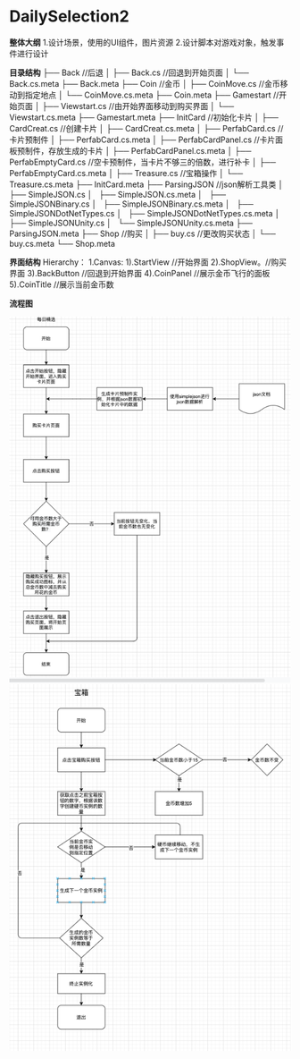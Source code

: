 # DailySelection2

**整体大纲**
  1.设计场景，使用的UI组件，图片资源
  2.设计脚本对游戏对象，触发事件进行设计

**目录结构**
├── Back //后退
│   ├── Back.cs      //回退到开始页面
│   └── Back.cs.meta
├── Back.meta
├── Coin //金币
│   ├── CoinMove.cs  //金币移动到指定地点
│   └── CoinMove.cs.meta
├── Coin.meta
├── Gamestart //开始页面
│   ├── Viewstart.cs      //由开始界面移动到购买界面
│   └── Viewstart.cs.meta
├── Gamestart.meta
├── InitCard //初始化卡片
│   ├── CardCreat.cs        //创建卡片
│   ├── CardCreat.cs.meta
│   ├── PerfabCard.cs       //卡片预制件
│   ├── PerfabCard.cs.meta
│   ├── PerfabCardPanel.cs  //卡片面板预制件，存放生成的卡片
│   ├── PerfabCardPanel.cs.meta
│   ├── PerfabEmptyCard.cs  //空卡预制件，当卡片不够三的倍数，进行补卡
│   ├── PerfabEmptyCard.cs.meta
│   ├── Treasure.cs //宝箱操作
│   └── Treasure.cs.meta
├── InitCard.meta
├── ParsingJSON   //json解析工具类
│   ├── SimpleJSON.cs
│   ├── SimpleJSON.cs.meta
│   ├── SimpleJSONBinary.cs
│   ├── SimpleJSONBinary.cs.meta
│   ├── SimpleJSONDotNetTypes.cs
│   ├── SimpleJSONDotNetTypes.cs.meta
│   ├── SimpleJSONUnity.cs
│   └── SimpleJSONUnity.cs.meta
├── ParsingJSON.meta
├── Shop //购买
│   ├── buy.cs //更改购买状态
│   └── buy.cs.meta
└── Shop.meta

**界面结构**
  Hierarchy：
    1.Canvas: 
     1).StartView //开始界面
     2).ShopView。//购买界面
     3).BackButton //回退到开始界面
     4).CoinPanel //展示金币飞行的面板
     5).CoinTitle //展示当前金币数
     
**流程图**

![image](https://github.com/89trillion-songzhiheng/DailySelection2/blob/main/picture/process.png)
![image](https://github.com/89trillion-songzhiheng/DailySelection2/blob/main/picture/new%20Trea.png)
